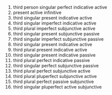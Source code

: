 

1. third person singular perfect indicative active
2. present active infinitive
3. third singular present indicative active
4. third singular imperfect indicative active
5. third plural imperfect subjunctive active
6. third singular present subjunctive passive
7. third singular imperfect subjunctive passive
8. third singular present indicative active
9. third plural present indicative active
10. third singular present indicative passive
11. third plural perfect indicative passive 
12. third singular perfect subjunctive passive
13. third plural perfect subjunctive active 
14. third plural pluperfect subjunctive active
15. third plural perfect passive subjunctive
16. third singular pluperfect active subjunctive
